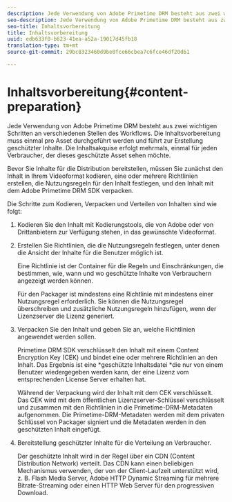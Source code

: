 ```yaml
---
description: Jede Verwendung von Adobe Primetime DRM besteht aus zwei wichtigen Schritten an verschiedenen Stellen des Workflows. Die Inhaltsvorbereitung muss einmal pro Asset durchgeführt werden und führt zur Erstellung geschützter Inhalte. Die Inhaltsakquise erfolgt mehrmals, einmal für jeden Verbraucher, der dieses geschützte Asset sehen möchte.
seo-description: Jede Verwendung von Adobe Primetime DRM besteht aus zwei wichtigen Schritten an verschiedenen Stellen des Workflows. Die Inhaltsvorbereitung muss einmal pro Asset durchgeführt werden und führt zur Erstellung geschützter Inhalte. Die Inhaltsakquise erfolgt mehrmals, einmal für jeden Verbraucher, der dieses geschützte Asset sehen möchte.
seo-title: Inhaltsvorbereitung
title: Inhaltsvorbereitung
uuid: edb633f0-b623-41ea-a52a-19017d45fb18
translation-type: tm+mt
source-git-commit: 29bc8323460d9be0fce66cbea7c6fce46df20d61

---
```



# Inhaltsvorbereitung{#content-preparation}

Jede Verwendung von Adobe Primetime DRM besteht aus zwei wichtigen Schritten an verschiedenen Stellen des Workflows. Die Inhaltsvorbereitung muss einmal pro Asset durchgeführt werden und führt zur Erstellung geschützter Inhalte. Die Inhaltsakquise erfolgt mehrmals, einmal für jeden Verbraucher, der dieses geschützte Asset sehen möchte.

Bevor Sie Inhalte für die Distribution bereitstellen, müssen Sie zunächst den Inhalt in Ihrem Videoformat kodieren, eine oder mehrere Richtlinien erstellen, die Nutzungsregeln für den Inhalt festlegen, und den Inhalt mit dem Adobe Primetime DRM SDK verpacken.

Die Schritte zum Kodieren, Verpacken und Verteilen von Inhalten sind wie folgt:

1. Kodieren Sie den Inhalt mit Kodierungstools, die von Adobe oder von Drittanbietern zur Verfügung stehen, in das gewünschte Videoformat.
1. Erstellen Sie Richtlinien, die die Nutzungsregeln festlegen, unter denen die Ansicht der Inhalte für die Benutzer möglich ist.

   Eine Richtlinie ist der Container für die Regeln und Einschränkungen, die bestimmen, wie, wann und wo geschützte Inhalte von Verbrauchern angezeigt werden können.

   Für den Packager ist mindestens eine Richtlinie mit mindestens einer Nutzungsregel erforderlich. Sie können die Nutzungsregel überschreiben und zusätzliche Nutzungsregeln hinzufügen, wenn der Lizenzserver die Lizenz generiert.

1. Verpacken Sie den Inhalt und geben Sie an, welche Richtlinien angewendet werden sollen.

   Primetime DRM SDK verschlüsselt den Inhalt mit einem Content Encryption Key (CEK) und bindet eine oder mehrere Richtlinien an den Inhalt. Das Ergebnis ist eine *geschützte Inhaltsdatei *die nur von einem Benutzer wiedergegeben werden kann, der eine Lizenz vom entsprechenden License Server erhalten hat.

   Während der Verpackung wird der Inhalt mit dem CEK verschlüsselt. Das CEK wird mit dem öffentlichen Lizenzserver-Schlüssel verschlüsselt und zusammen mit den Richtlinien in die Primetime-DRM-Metadaten aufgenommen. Die Primetime-DRM-Metadaten werden mit dem privaten Schlüssel von Packager signiert und die Metadaten werden in den geschützten Inhalt eingefügt.

1. Bereitstellung geschützter Inhalte für die Verteilung an Verbraucher.

   Der geschützte Inhalt wird in der Regel über ein CDN (Content Distribution Network) verteilt. Das CDN kann einen beliebigen Mechanismus verwenden, der von der Client-Laufzeit unterstützt wird, z. B. Flash Media Server, Adobe HTTP Dynamic Streaming für mehrere Bitrate-Streaming oder einen HTTP Web Server für den progressiven Download.

